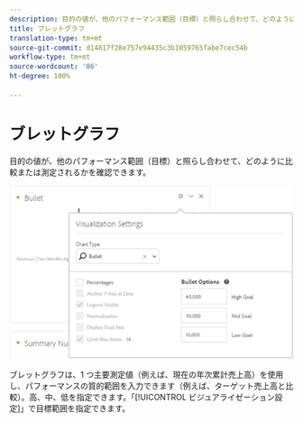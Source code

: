 ```yaml
---
description: 目的の値が、他のパフォーマンス範囲（目標）と照らし合わせて、どのように比較または測定されるかを確認できます。
title: ブレットグラフ
translation-type: tm+mt
source-git-commit: d14817f28e757e94435c3b1059765fabe7cec54b
workflow-type: tm+mt
source-wordcount: '86'
ht-degree: 100%

---
```



# ブレットグラフ

目的の値が、他のパフォーマンス範囲（目標）と照らし合わせて、どのように比較または測定されるかを確認できます。

![](assets/bullet-image.png)

ブレットグラフは、1 つ主要測定値（例えば、現在の年次累計売上高）を使用し、パフォーマンスの質的範囲を入力できます（例えば、ターゲット売上高と比較）。高、中、低を指定できます。「[!UICONTROL ビジュアライゼーション設定]」で目標範囲を指定できます。
